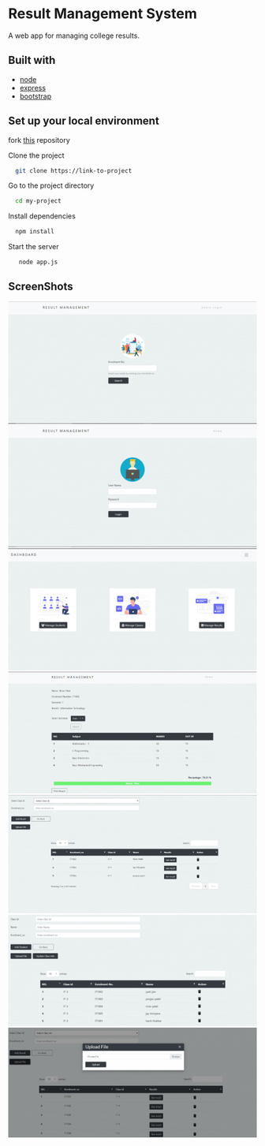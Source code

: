 # Result Management System

A web app for managing college results.

## Built with

- [node](https://nodejs.org/en/)
- [express](https://expressjs.com/)
- [bootstrap](https://getbootstrap.com/)

## Set up your local environment

fork [this](https://github.com/YashJain2409/ResultManagementSystem) repository

Clone the project

```bash
  git clone https://link-to-project
```

Go to the project directory

```bash
  cd my-project
```

Install dependencies

```bash
  npm install
```

Start the server

```bash
   node app.js
```

## ScreenShots

<img src = "public/README/result1.PNG" />
<img src = "public/README/result2.PNG" />
<img src = "public/README/result3.PNG" />
<img src = "public/README/result4.PNG" />
<img src = "public/README/result5.PNG" />
<img src = "public/README/result6.PNG" />
<img src = "public/README/result7.PNG" />
